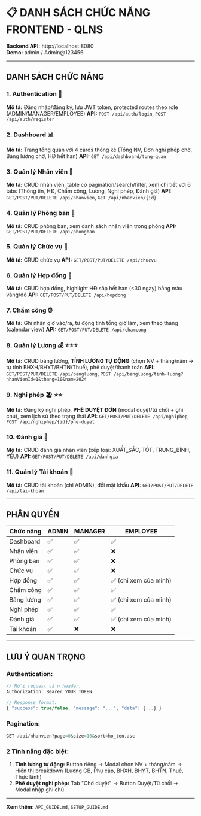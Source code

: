 # 📋 DANH SÁCH CHỨC NĂNG FRONTEND - QLNS

**Backend API:** http://localhost:8080  
**Demo:** admin / Admin@123456

---

## DANH SÁCH CHỨC NĂNG

### **1. Authentication** 🔐
**Mô tả:** Đăng nhập/đăng ký, lưu JWT token, protected routes theo role (ADMIN/MANAGER/EMPLOYEE)
**API:** `POST /api/auth/login`, `POST /api/auth/register`

### **2. Dashboard** 📊
**Mô tả:** Trang tổng quan với 4 cards thống kê (Tổng NV, Đơn nghỉ phép chờ, Bảng lương chờ, HĐ hết hạn)
**API:** `GET /api/dashboard/tong-quan`

### **3. Quản lý Nhân viên** 👥
**Mô tả:** CRUD nhân viên, table có pagination/search/filter, xem chi tiết với 6 tabs (Thông tin, HĐ, Chấm công, Lương, Nghỉ phép, Đánh giá)
**API:** `GET/POST/PUT/DELETE /api/nhanvien`, `GET /api/nhanvien/{id}`

### **4. Quản lý Phòng ban** 🏢
**Mô tả:** CRUD phòng ban, xem danh sách nhân viên trong phòng
**API:** `GET/POST/PUT/DELETE /api/phongban`

### **5. Quản lý Chức vụ** 👔
**Mô tả:** CRUD chức vụ
**API:** `GET/POST/PUT/DELETE /api/chucvu`

### **6. Quản lý Hợp đồng** 📄
**Mô tả:** CRUD hợp đồng, highlight HĐ sắp hết hạn (<30 ngày) bằng màu vàng/đỏ
**API:** `GET/POST/PUT/DELETE /api/hopdong`

### **7. Chấm công** ⏰
**Mô tả:** Ghi nhận giờ vào/ra, tự động tính tổng giờ làm, xem theo tháng (calendar view)
**API:** `GET/POST/PUT/DELETE /api/chamcong`

### **8. Quản lý Lương** 💰 ⭐⭐⭐
**Mô tả:** CRUD bảng lương, **TÍNH LƯƠNG TỰ ĐỘNG** (chọn NV + tháng/năm → tự tính BHXH/BHYT/BHTN/Thuế), phê duyệt/thanh toán
**API:** `GET/POST/PUT/DELETE /api/bangluong`, `POST /api/bangluong/tinh-luong?nhanVienId=1&thang=10&nam=2024`

### **9. Nghỉ phép** 🏖️ ⭐⭐
**Mô tả:** Đăng ký nghỉ phép, **PHÊ DUYỆT ĐƠN** (modal duyệt/từ chối + ghi chú), xem lịch sử theo trạng thái
**API:** `GET/POST/PUT/DELETE /api/nghiphep`, `POST /api/nghiphep/{id}/phe-duyet`

### **10. Đánh giá** 📝
**Mô tả:** CRUD đánh giá nhân viên (xếp loại: XUẤT_SẮC, TỐT, TRUNG_BÌNH, YẾU)
**API:** `GET/POST/PUT/DELETE /api/danhgia`

### **11. Quản lý Tài khoản** 🔐
**Mô tả:** CRUD tài khoản (chỉ ADMIN), đổi mật khẩu
**API:** `GET/POST/PUT/DELETE /api/tai-khoan`

---

## PHÂN QUYỀN

| Chức năng | ADMIN | MANAGER | EMPLOYEE |
|-----------|-------|---------|----------|
| Dashboard | ✅ | ✅ | ✅ |
| Nhân viên | ✅ | ✅ | ❌ |
| Phòng ban | ✅ | ✅ | ❌ |
| Chức vụ | ✅ | ✅ | ❌ |
| Hợp đồng | ✅ | ✅ | ✅ (chỉ xem của mình) |
| Chấm công | ✅ | ✅ | ✅ |
| Bảng lương | ✅ | ✅ | ✅ (chỉ xem của mình) |
| Nghỉ phép | ✅ | ✅ | ✅ |
| Đánh giá | ✅ | ✅ | ✅ (chỉ xem của mình) |
| Tài khoản | ✅ | ❌ | ❌ |

---

## LƯU Ý QUAN TRỌNG

### **Authentication:**
```javascript
// Mỗi request cần header:
Authorization: Bearer YOUR_TOKEN

// Response format:
{ "success": true/false, "message": "...", "data": {...} }
```

### **Pagination:**
```javascript
GET /api/nhanvien?page=0&size=10&sort=ho_ten,asc
```

### **2 Tính năng đặc biệt:**
1. **Tính lương tự động:** Button riêng → Modal chọn NV + tháng/năm → Hiển thị breakdown (Lương CB, Phụ cấp, BHXH, BHYT, BHTN, Thuế, Thực lãnh)
2. **Phê duyệt nghỉ phép:** Tab "Chờ duyệt" → Button Duyệt/Từ chối → Modal nhập ghi chú

---

**Xem thêm:** `API_GUIDE.md`, `SETUP_GUIDE.md`
